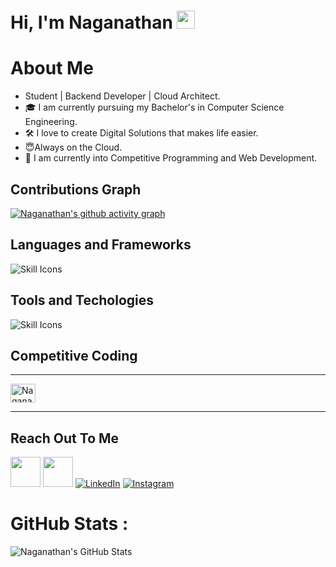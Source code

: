# Hi, I'm Naganathan <img src="https://github.com/TheDudeThatCode/TheDudeThatCode/blob/master/Assets/Hi.gif" width="29px">


# About Me
- Student | Backend Developer | Cloud Architect.
- 🎓 I am currently pursuing my Bachelor's in Computer Science Engineering.
- 🛠 I love to create Digital Solutions that makes life easier.
- 😇Always on the Cloud.
- 👀 I am currently into Competitive Programming and Web Development.

## Contributions Graph
[![Naganathan's github activity graph](https://github-readme-activity-graph.vercel.app/graph?username=Naganathan05&bg_color=000000&color=50c39d&line=92168a&point=1f1e0f&area=true&hide_border=true)](https://github.com/ashutosh00710/github-readme-activity-graph)

## Languages and Frameworks
![Skill Icons](https://skillicons.dev/icons?i=c,cpp,python,java,javascript,html,css,terraform,nodejs,expressjs,docker,mysql,postgresql,dynamodb,mongodb,sqlite,nginx,react,bash,regex&theme=dark&perline=15)

## Tools and Techologies
![Skill Icons](https://skillicons.dev/icons?i=aws,postman,git,github,linux,vscode,visualstudio,idea,eclipse,ubuntu,vercel,heroku,stackoverflow&theme=dark&perline=15)

## Competitive Coding 
------------------------------
<p align="left">
<a href="https://www.leetcode.com/Naganathan_Ramesh" target="blank"><img align="center" src="https://raw.githubusercontent.com/rahuldkjain/github-profile-readme-generator/master/src/images/icons/Social/leet-code.svg" alt="Naganathan_Ramesh" height="30" width="40" /></a>
</p>

------------------------------

## Reach Out To Me
<a href="#"><img height="48" width="48" src="https://cdn3d.iconscout.com/3d/premium/thumb/web-browser-4165162-3457172.png" ></a>
<a href="mailto:naganathan1555@gmail.com"><img height="48" width="48" src="https://i.ibb.co/vD0fmh5/iconizer-icons8-gmail.png" ></a>
<a href="https://www.linkedin.com/in/naganathan-m-r-388434286/">![LinkedIn](https://skills.thijs.gg/icons?i=linkedin)</a>
<a href="https://www.instagram.com/naganathan_.15._/">![Instagram](https://skills.thijs.gg/icons?i=instagram)</a>

# GitHub Stats :
![Naganathan's GitHub Stats](https://github-readme-stats-dga59piw8-ashrockzzz2003.vercel.app/api?username=Naganathan05&show_icons=true&theme=dark&hide_border=false)



